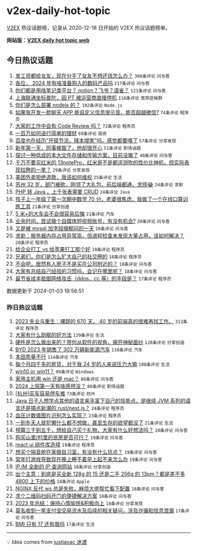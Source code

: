 # v2ex-daily-hot-topic

[V2EX](https://www.v2ex.com/) 热议话题榜，记录从 2020-12-18 日开始的 V2EX 热议话题榜单。

**网站版：[V2EX daily hot topic web](https://boojack.github.io/v2ex-daily-hot-topic-web/)**

## 今日热议话题

<!-- TODAY BEGIN -->

1. [发工资都给女友，现在分手了女友不想还钱怎么办？](https://www.v2ex.com/t/1005356) `366条评论` `问与答`
1. [各位， 2024 年有啥准备购入的数码产品吗](https://www.v2ex.com/t/1005346) `217条评论` `问与答`
1. [你们都是用啥笔记类平台？ notion？飞书？语雀？](https://www.v2ex.com/t/1005393) `121条评论` `问与答`
1. [上海联通坐标普陀，因 PT 被运营商直接停机](https://www.v2ex.com/t/1005459) `116条评论` `宽带症候群`
1. [你们是怎么部署 nodejs 的？](https://www.v2ex.com/t/1005371) `102条评论` `Node.js`
1. [如果我开发一款聊天 APP 能自定义信息提示音，能否超越微信?](https://www.v2ex.com/t/1005514) `74条评论` `程序员`
1. [大家的工作中会有 Code Review 吗？](https://www.v2ex.com/t/1005441) `72条评论` `程序员`
1. [一百万如何进行简单的理财](https://www.v2ex.com/t/1005508) `69条评论` `投资`
1. [百度也在经历“开猿节流，降本增笑”吗，感觉都要嘎了](https://www.v2ex.com/t/1005379) `57条评论` `分享发现`
1. [新年第一天，同事被裁了，他却很开心](https://www.v2ex.com/t/1005355) `51条评论` `职场话题`
1. [探讨一种低成的本大文件存储和传输方案，目前没辙了](https://www.v2ex.com/t/1005613) `40条评论` `问与答`
1. [千万不要买红米的 13notePro，红米是不是都评测吹的性价比神机，但实际表现拉胯的一笔？](https://www.v2ex.com/t/1005390) `29条评论` `分享发现`
1. [美团外卖拒绝退款，我该如何维权](https://www.v2ex.com/t/1005454) `25条评论` `生活`
1. [苏州 32 岁，部门被砍，刚领了大礼包，前后端都通，求捞😂](https://www.v2ex.com/t/1005468) `24条评论` `求职`
1. [PHP 转 Java ，上千张表需要 CRUD](https://www.v2ex.com/t/1005420) `24条评论` `Java`
1. [孩子上一年级了第一次期中数学 70 分，老婆很焦虑，我做了一个在线口算训练工具](https://www.v2ex.com/t/1005563) `21条评论` `分享创造`
1. [5 米+的大车会不会很容易后悔](https://www.v2ex.com/t/1005461) `21条评论` `汽车`
1. [业余时间，尝试做个自媒体短视频账号，有没有机会?](https://www.v2ex.com/t/1005546) `20条评论` `问与答`
1. [又是被 mysql 加字段搞郁闷的一天](https://www.v2ex.com/t/1005389) `20条评论` `问与答`
1. [求助：服务器内存占用异常高，但进程检查未发现大量占用，该如何解决？](https://www.v2ex.com/t/1005365) `20条评论` `程序员`
1. [给企业打工 vs 给苹果打工那个好](https://www.v2ex.com/t/1005378) `19条评论` `程序员`
1. [兄弟们，你们是怎么扩大自己的社交圈的](https://www.v2ex.com/t/1005446) `18条评论` `程序员`
1. [不会吧，居然有人房子不是买在公司附近的？](https://www.v2ex.com/t/1005414) `18条评论` `问与答`
1. [大家有总结自己经验的习惯吗，会记在哪里呢？](https://www.v2ex.com/t/1005359) `18条评论` `问与答`
1. [最节省成本抵御网络攻击（ddos、cc 等）的手段是？](https://www.v2ex.com/t/1005595) `17条评论` `程序员`

数据更新于 2024-01-03 19:56:51

<!-- TODAY END -->

### 昨日热议话题

<!-- YESTERDAY BEGIN -->

1. [2023 失业与重生：裸辞的 670 天， 40 岁的前端真的很难再找工作。](https://www.v2ex.com/t/1005133) `312条评论` `程序员`
1. [大家有什么助眠的好方法](https://www.v2ex.com/t/1005047) `129条评论` `生活`
1. [硬件是怎么做出来的？带你从软件的视角，揭开神秘面纱](https://www.v2ex.com/t/1005031) `128条评论` `分享创造`
1. [BYD 2023 年销售了 302 万辆新能源汽车](https://www.v2ex.com/t/1005154) `116条评论` `汽车`
1. [本田质量不行](https://www.v2ex.com/t/1005056) `114条评论` `汽车`
1. [每个月四千多的房贷，对于我 24 岁的人来说压力大嘛](https://www.v2ex.com/t/1005153) `108条评论` `生活`
1. [win10 or win11？](https://www.v2ex.com/t/1005072) `99条评论` `Windows`
1. [家用主机用 win 还是 mac？](https://www.v2ex.com/t/1005068) `88条评论` `问与答`
1. [2024 上班第一天有啥感想没？](https://www.v2ex.com/t/1005080) `88条评论` `职场话题`
1. [[杭州]买车容易停车难](https://www.v2ex.com/t/1005156) `73条评论` `杭州`
1. [Java 日子人想学点其他的语言来丰富下自己的技能点，是继续 JVM 系列的语言还是搞点新潮的 rust/next.js？](https://www.v2ex.com/t/1005197) `24条评论` `程序员`
1. [血压计数值图片识别怎么实现？](https://www.v2ex.com/t/1005207) `23条评论` `程序员`
1. [一到冬天人就犯懒什么都不想做，甚至生存的欲望都没了](https://www.v2ex.com/t/1005084) `21条评论` `生活`
1. [预算三千到五千，想给自己买个礼物，大家有什么好想法吗？](https://www.v2ex.com/t/1005192) `20条评论` `问与答`
1. [购买山里/村里的民房是否可行？](https://www.v2ex.com/t/1005286) `19条评论` `问与答`
1. [react ui 组件库选择](https://www.v2ex.com/t/1005194) `19条评论` `程序员`
1. [想买个隔音舱在家做自习室，有没有什么坑点？](https://www.v2ex.com/t/1005088) `19条评论` `问与答`
1. [常年打游戏导致现在晚上睡不着早上起不来怎么办](https://www.v2ex.com/t/1005053) `19条评论` `问与答`
1. [IP.IM 全新的 IP 查询网站](https://www.v2ex.com/t/1005220) `18条评论` `分享创造`
1. [出个主意：到底是买全新 128g 的 15 还是二手 256g 的 13pm？都是差不多 4800 上下的价格](https://www.v2ex.com/t/1005203) `18条评论` `Apple`
1. [NGINX 反代 ws 总是失败，麻烦大佬帮忙看下配置](https://www.v2ex.com/t/1005141) `18条评论` `问与答`
1. [求个二维码扫码开门的便捷解决方案](https://www.v2ex.com/t/1005058) `18条评论` `问与答`
1. [2023 年总结：保持心情愉悦&积极向上](https://www.v2ex.com/t/1005044) `18条评论` `分享发现`
1. [莫名收到一笔支付宝交易流水及后续的相关疑问，涉及诈骗和信息泄漏](https://www.v2ex.com/t/1005185) `17条评论` `问与答`
1. [BMI 只有 17 还有救吗](https://www.v2ex.com/t/1005155) `17条评论` `生活`

<!-- YESTERDAY END -->

---

💡 Idea comes from [justjavac 迷渡](https://github.com/justjavac/)
